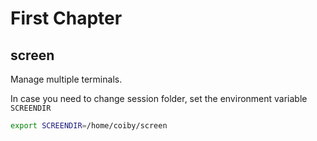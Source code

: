 # First Chapter


## screen

Manage multiple terminals.

In case you need to change session folder, set the environment variable `SCREENDIR`
```bash
export SCREENDIR=/home/coiby/screen
```